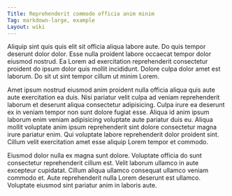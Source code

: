 ```yaml
---
Title: Reprehenderit commodo officia anim minim
Tag: markdown-large, example
Layout: wiki
---
```

Aliquip sint quis quis elit sit officia aliqua labore aute. Do quis tempor deserunt dolor dolor. Esse nulla proident labore occaecat tempor dolor eiusmod nostrud. Ea Lorem ad exercitation reprehenderit consectetur proident do ipsum dolor quis mollit incididunt. Dolore culpa dolor amet est laborum. Do sit ut sint tempor cillum ut minim Lorem.

Amet ipsum nostrud eiusmod anim proident nulla officia aliqua quis aute aute exercitation ea duis. Nisi pariatur velit culpa ad veniam reprehenderit laborum et deserunt aliqua consectetur adipisicing. Culpa irure ea deserunt ex in veniam tempor non sunt dolore fugiat esse. Aliqua id anim ipsum laborum enim veniam adipisicing voluptate aute pariatur duis eu. Aliqua mollit voluptate anim ipsum reprehenderit sint dolore consectetur magna irure pariatur enim. Qui voluptate labore reprehenderit dolor proident sint. Cillum velit exercitation amet esse aliquip Lorem tempor et commodo.

Eiusmod dolor nulla ex magna sunt dolore. Voluptate officia do sunt consectetur reprehenderit cillum est. Velit laborum ullamco in aute excepteur cupidatat. Cillum aliqua ullamco consequat ullamco veniam commodo et. Aute reprehenderit nulla Lorem deserunt est ullamco. Voluptate eiusmod sint pariatur anim in laboris aute.